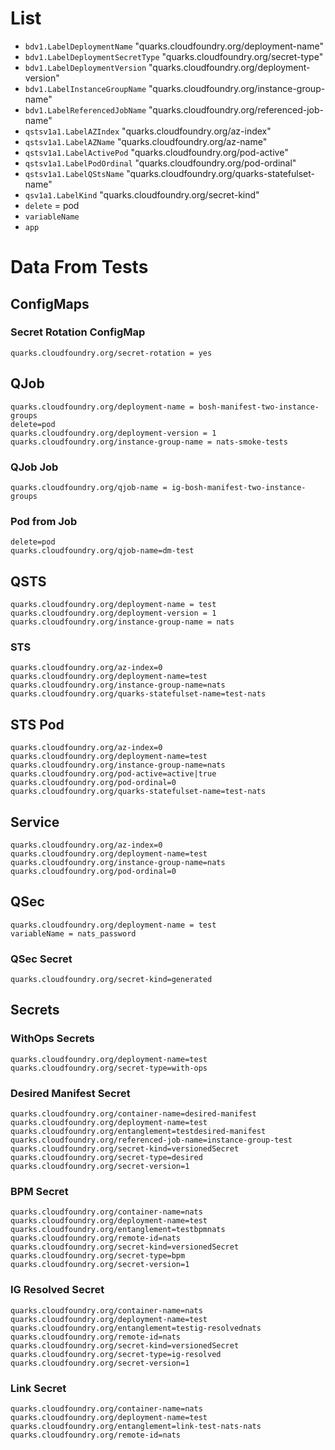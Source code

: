 # List

* `bdv1.LabelDeploymentName` "quarks.cloudfoundry.org/deployment-name"
* `bdv1.LabelDeploymentSecretType` "quarks.cloudfoundry.org/secret-type"
* `bdv1.LabelDeploymentVersion` "quarks.cloudfoundry.org/deployment-version"
* `bdv1.LabelInstanceGroupName` "quarks.cloudfoundry.org/instance-group-name"
* `bdv1.LabelReferencedJobName` "quarks.cloudfoundry.org/referenced-job-name"
* `qstsv1a1.LabelAZIndex` "quarks.cloudfoundry.org/az-index"
* `qstsv1a1.LabelAZName` "quarks.cloudfoundry.org/az-name"
* `qstsv1a1.LabelActivePod` "quarks.cloudfoundry.org/pod-active"
* `qstsv1a1.LabelPodOrdinal` "quarks.cloudfoundry.org/pod-ordinal"
* `qstsv1a1.LabelQStsName` "quarks.cloudfoundry.org/quarks-statefulset-name"
* `qsv1a1.LabelKind` "quarks.cloudfoundry.org/secret-kind"
* `delete` = pod
* `variableName`
* `app`

# Data From Tests

## ConfigMaps

### Secret Rotation ConfigMap

```
quarks.cloudfoundry.org/secret-rotation = yes
```

## QJob

```
quarks.cloudfoundry.org/deployment-name = bosh-manifest-two-instance-groups
delete=pod
quarks.cloudfoundry.org/deployment-version = 1
quarks.cloudfoundry.org/instance-group-name = nats-smoke-tests
```

### QJob Job

```
quarks.cloudfoundry.org/qjob-name = ig-bosh-manifest-two-instance-groups
```

### Pod from Job

```
delete=pod
quarks.cloudfoundry.org/qjob-name=dm-test
```

## QSTS

```
quarks.cloudfoundry.org/deployment-name = test
quarks.cloudfoundry.org/deployment-version = 1
quarks.cloudfoundry.org/instance-group-name = nats
```

### STS

```
quarks.cloudfoundry.org/az-index=0
quarks.cloudfoundry.org/deployment-name=test
quarks.cloudfoundry.org/instance-group-name=nats
quarks.cloudfoundry.org/quarks-statefulset-name=test-nats
```

## STS Pod

```
quarks.cloudfoundry.org/az-index=0
quarks.cloudfoundry.org/deployment-name=test
quarks.cloudfoundry.org/instance-group-name=nats
quarks.cloudfoundry.org/pod-active=active|true
quarks.cloudfoundry.org/pod-ordinal=0
quarks.cloudfoundry.org/quarks-statefulset-name=test-nats
```

## Service

```
quarks.cloudfoundry.org/az-index=0
quarks.cloudfoundry.org/deployment-name=test
quarks.cloudfoundry.org/instance-group-name=nats
quarks.cloudfoundry.org/pod-ordinal=0
```

## QSec

```
quarks.cloudfoundry.org/deployment-name = test
variableName = nats_password
```

### QSec Secret

```
quarks.cloudfoundry.org/secret-kind=generated
```

## Secrets

### WithOps Secrets

```
quarks.cloudfoundry.org/deployment-name=test
quarks.cloudfoundry.org/secret-type=with-ops
```

### Desired Manifest Secret

```
quarks.cloudfoundry.org/container-name=desired-manifest
quarks.cloudfoundry.org/deployment-name=test
quarks.cloudfoundry.org/entanglement=testdesired-manifest
quarks.cloudfoundry.org/referenced-job-name=instance-group-test
quarks.cloudfoundry.org/secret-kind=versionedSecret
quarks.cloudfoundry.org/secret-type=desired
quarks.cloudfoundry.org/secret-version=1
```

### BPM Secret

```
quarks.cloudfoundry.org/container-name=nats
quarks.cloudfoundry.org/deployment-name=test
quarks.cloudfoundry.org/entanglement=testbpmnats
quarks.cloudfoundry.org/remote-id=nats
quarks.cloudfoundry.org/secret-kind=versionedSecret
quarks.cloudfoundry.org/secret-type=bpm
quarks.cloudfoundry.org/secret-version=1
```

### IG Resolved Secret

```
quarks.cloudfoundry.org/container-name=nats
quarks.cloudfoundry.org/deployment-name=test
quarks.cloudfoundry.org/entanglement=testig-resolvednats
quarks.cloudfoundry.org/remote-id=nats
quarks.cloudfoundry.org/secret-kind=versionedSecret
quarks.cloudfoundry.org/secret-type=ig-resolved
quarks.cloudfoundry.org/secret-version=1
```

### Link Secret

```
quarks.cloudfoundry.org/container-name=nats
quarks.cloudfoundry.org/deployment-name=test
quarks.cloudfoundry.org/entanglement=link-test-nats-nats
quarks.cloudfoundry.org/remote-id=nats
```
